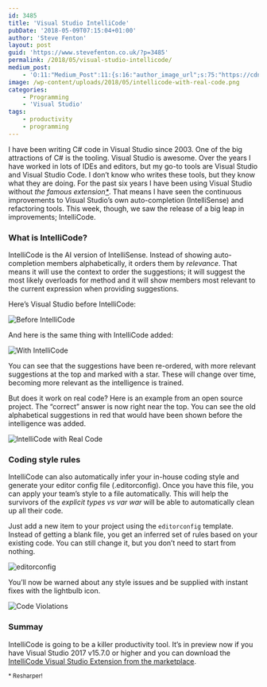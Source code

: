 ```yaml
---
id: 3485
title: 'Visual Studio IntelliCode'
pubDate: '2018-05-09T07:15:04+01:00'
author: 'Steve Fenton'
layout: post
guid: 'https://www.stevefenton.co.uk/?p=3485'
permalink: /2018/05/visual-studio-intellicode/
medium_post:
    - 'O:11:"Medium_Post":11:{s:16:"author_image_url";s:75:"https://cdn-images-1.medium.com/fit/c/400/400/1*eXkhfEuF41g5W_xnc_ydLA.jpeg";s:10:"author_url";s:38:"https://medium.com/@steve.fenton.co.uk";s:11:"byline_name";N;s:12:"byline_email";N;s:10:"cross_link";s:3:"yes";s:2:"id";s:12:"134dbbeac3f1";s:21:"follower_notification";s:3:"yes";s:7:"license";s:19:"all-rights-reserved";s:14:"publication_id";s:2:"-1";s:6:"status";s:5:"draft";s:3:"url";s:51:"https://medium.com/@steve.fenton.co.uk/134dbbeac3f1";}'
image: /wp-content/uploads/2018/05/intellicode-with-real-code.png
categories:
    - Programming
    - 'Visual Studio'
tags:
    - productivity
    - programming
---
```


I have been writing C# code in Visual Studio since 2003. One of the big attractions of C# is the tooling. Visual Studio is awesome. Over the years I have worked in lots of IDEs and editors, but my go-to tools are Visual Studio and Visual Studio Code. I don’t know who writes these tools, but they know what they are doing. For the past six years I have been using Visual Studio without *the famous extension[\*](#famous-extension)*. That means I have seen the continuous improvements to Visual Studio’s own auto-completion (IntelliSense) and refactoring tools. This week, though, we saw the release of a big leap in improvements; IntelliCode.

### What is IntelliCode?

IntelliCode is the AI version of IntelliSense. Instead of showing auto-completion members alphabetically, it orders them by *relevance*. That means it will use the context to order the suggestions; it will suggest the most likely overloads for method and it will show members most relevant to the current expression when providing suggestions.

Here’s Visual Studio before IntelliCode:

![Before IntelliCode](https://www.stevefenton.co.uk/wp-content/uploads/2018/05/before-intellicode-001.png)

And here is the same thing with IntelliCode added:

![With IntelliCode](https://www.stevefenton.co.uk/wp-content/uploads/2018/05/with-intellicode-001.png)

You can see that the suggestions have been re-ordered, with more relevant suggestions at the top and marked with a star. These will change over time, becoming more relevant as the intelligence is trained.

But does it work on real code? Here is an example from an open source project. The “correct” answer is now right near the top. You can see the old alphabetical suggestions in red that would have been shown before the intelligence was added.

![IntelliCode with Real Code](https://www.stevefenton.co.uk/wp-content/uploads/2018/05/intellicode-with-real-code.png)

### Coding style rules

IntelliCode can also automatically infer your in-house coding style and generate your editor config file (.editorconfig). Once you have this file, you can apply your team’s style to a file automatically. This will help the survivors of the *explicit types vs var war* will be able to automatically clean up all their code.

Just add a new item to your project using the `editorconfig` template. Instead of getting a blank file, you get an inferred set of rules based on your existing code. You can still change it, but you don’t need to start from nothing.

![editorconfig](https://www.stevefenton.co.uk/wp-content/uploads/2018/05/editorconfig.png)

You’ll now be warned about any style issues and be supplied with instant fixes with the lightbulb icon.

![Code Violations](https://www.stevefenton.co.uk/wp-content/uploads/2018/05/code-violations.png)

### Summay

IntelliCode is going to be a killer productivity tool. It’s in preview now if you have Visual Studio 2017 v15.7.0 or higher and you can download the [IntelliCode Visual Studio Extension from the marketplace](https://marketplace.visualstudio.com/items?itemName=VisualStudioExptTeam.VSIntelliCode).

<small id="famous-extension">\* Resharper!</small>